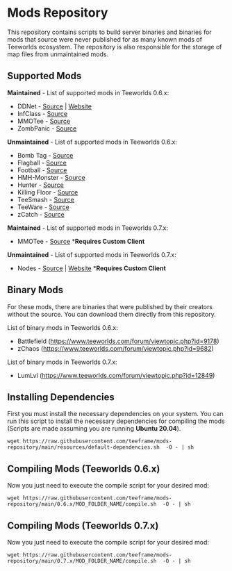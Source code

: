 # Mods Repository

This repository contains scripts to build server binaries and binaries for mods that source were never published for as many known mods of Teeworlds ecosystem. The repository is also responsible for the storage of map files from unmaintained mods.

## Supported Mods

**Maintained** - List of supported mods in Teeworlds 0.6.x:

- DDNet - [Source](https://github.com/ddnet/ddnet) | [Website](https://ddnet.tw/)
- InfClass - [Source](https://github.com/InfectionDust/teeworlds-infclassr)
- MMOTee - [Source](https://github.com/kurosio/Teeworlds-Mmotee-Old)
- ZombPanic - [Source](https://github.com/teeframe/zombpanic)

**Unmaintained** - List of supported mods in Teeworlds 0.6.x:

- Bomb Tag - [Source](https://github.com/unique-clan/bomb)
- Flagball - [Source](https://github.com/teeframe/flagball)
- Football - [Source](https://github.com/unique-clan/football)
- HMH-Monster - [Source](https://github.com/teeframe/hmh-monster)
- Hunter - [Source](https://github.com/yangfl/teeworlds-hunter)
- Killing Floor - [Source](https://github.com/Siile/KillingFloor)
- TeeSmash - [Source](https://github.com/timazuki/TeeSmash)
- TeeWare - [Source](https://github.com/headshot2017/teeware-mod)
- zCatch - [Source](https://github.com/ddnet/zcatch)

**Maintained** - List of supported mods in Teeworlds 0.7.x:

- MMOTee - [Source](https://github.com/MrCosmo666/Teeworlds-MRPG) ***Requires Custom Client**

**Unmaintained** - List of supported mods in Teeworlds 0.7.x:

- Nodes - [Source](https://github.com/teeworldsnetwork/nodes) | [Website](https://nodes.teeworlds.dev/) ***Requires Custom Client**

## Binary Mods

For these mods, there are binaries that were published by their creators without the source. You can download them directly from this repository.

List of binary mods in Teeworlds 0.6.x:

- Battlefield (https://www.teeworlds.com/forum/viewtopic.php?id=9178)
- zChaos (https://www.teeworlds.com/forum/viewtopic.php?id=9682)

List of binary mods in Teeworlds 0.7.x:

- LumLvl (https://www.teeworlds.com/forum/viewtopic.php?id=12849)

## Installing Dependencies

First you must install the necessary dependencies on your system. You can run this script to install the necessary dependencies for compiling the mods (Scripts are made assuming you are running **Ubuntu 20.04**).

```
wget https://raw.githubusercontent.com/teeframe/mods-repository/main/resources/default-dependencies.sh  -O - | sh
```

## Compiling Mods (Teeworlds 0.6.x)

Now you just need to execute the compile script for your desired mod:

```
wget https://raw.githubusercontent.com/teeframe/mods-repository/main/0.6.x/MOD_FOLDER_NAME/compile.sh  -O - | sh
```

## Compiling Mods (Teeworlds 0.7.x)

Now you just need to execute the compile script for your desired mod:

```
wget https://raw.githubusercontent.com/teeframe/mods-repository/main/0.7.x/MOD_FOLDER_NAME/compile.sh  -O - | sh
```
